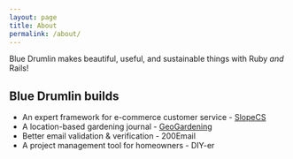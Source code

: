 ```yaml
---
layout: page
title: About
permalink: /about/
---
```


Blue Drumlin makes beautiful, useful, and sustainable things with Ruby *and* Rails!

## Blue Drumlin builds
- An expert framework for e-commerce customer service - [SlopeCS](https://slopecs.com/)
- A location-based gardening journal - [GeoGardening](https://geogardening.app/)
- Better email validation & verification - 200Email
- A project management tool for homeowners - DIY-er
